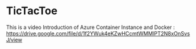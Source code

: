 # TicTacToe
This is a video Introduction of Azure Container Instance and Docker
: https://drive.google.com/file/d/1f2YWuk4eKZwHCcmtWMMlPT2N8xOnSvsJ/view
